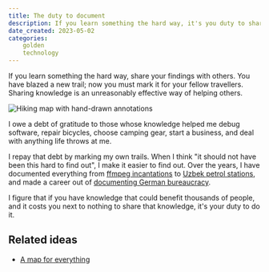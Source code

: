 ```yaml
---
title: The duty to document
description: If you learn something the hard way, it's you duty to share your lessons with others.
date_created: 2023-05-02
categories:
    golden
    technology
---
```


If you learn something the hard way, share your findings with others. You have blazed a new trail; now you must mark it for your fellow travellers. Sharing knowledge is an unreasonably effective way of helping others.

![Hiking map with hand-drawn annotations](/images/annotated-map.jpg)

I owe a debt of gratitude to those whose knowledge helped me debug software, repair bicycles, choose camping gear, start a business, and deal with anything life throws at me.

I repay that debt by marking my own trails. When I think "it should not have been this hard to find out", I make it easier to find out. Over the years, I have documented everything from [ffmpeg incantations](/blog/ffmpeg-extract-subtitles) to [Uzbek petrol stations](https://www.openstreetmap.org/changeset/72463537), and made a career out of [documenting German bureaucracy](/projects/all-about-berlin).

I figure that if you have knowledge that could benefit thousands of people, and it costs you next to nothing to share that knowledge, it's your duty to do it.

## Related ideas

- [A map for everything](/blog/maps)